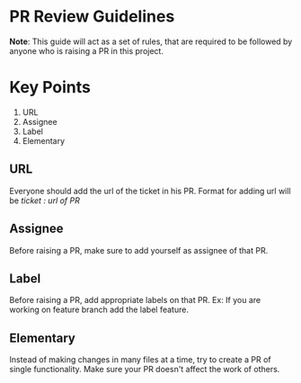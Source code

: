 # PR Review Guidelines


**Note**: This guide will act as a set of rules, that are required to be followed by anyone who is raising a PR in this project.

# Key Points

1. URL
2. Assignee
3. Label
4. Elementary

## URL
Everyone should add the url of the ticket in his PR.
Format for adding url will be *ticket : url of PR*

## Assignee
Before raising a PR, make sure to add yourself as assignee of that PR.

## Label
Before raising a PR, add appropriate labels on that PR. 
Ex: If you are working on feature branch add the label feature.

## Elementary
Instead of making changes in many files at a time, try to create a PR of single functionality. 
Make sure your PR doesn't affect the work of others. 
